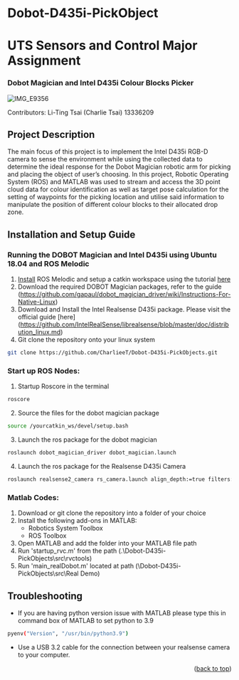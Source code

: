 # Dobot-D435i-PickObject
 
<a name="readme-top"></a>
# UTS Sensors and Control Major Assignment 
### **Dobot Magician and Intel D435i Colour Blocks Picker**
![IMG_E9356](https://user-images.githubusercontent.com/88194090/197849301-5525d66b-8bde-496e-86aa-40085fe4a0b0.JPG)

Contributors: Li-Ting Tsai (Charlie Tsai) 13336209

## Project Description
The main focus of this project is to implement the Intel D435i RGB-D camera to sense the environment while using the collected data to determine the ideal response for the Dobot Magician robotic arm for picking and placing the object of user’s choosing. In this project, Robotic Operating System (ROS) and MATLAB was used to stream and access the 3D point cloud data for colour identification as well as target pose calculation for the setting of waypoints for the picking location and utilise said information to manipulate the position of different colour blocks to their allocated drop zone.

## Installation and Setup Guide

### Running the DOBOT Magician and Intel D435i using Ubuntu 18.04 and ROS Melodic
1. [Install](http://wiki.ros.org/melodic/Installation/Ubuntu) ROS Melodic and setup a catkin workspace using the tutorial [here](http://wiki.ros.org/catkin/Tutorials/create_a_workspace)
2. Download the required DOBOT Magician packages, refer to the guide
(https://github.com/gapaul/dobot_magician_driver/wiki/Instructions-For-Native-Linux)
3. Download and Install the Intel Realsense D435i package. Please visit the official guide [here]
(https://github.com/IntelRealSense/librealsense/blob/master/doc/distribution_linux.md)
4. Git clone the repository onto your linux system
```sh
git clone https://github.com/CharlieeT/Dobot-D435i-PickObjects.git
```
### Start up ROS Nodes:
1. Startup Roscore in the terminal
```sh
roscore
```
2. Source the files for the dobot magician package
```sh
source /yourcatkin_ws/devel/setup.bash
```
3. Launch the ros package for the dobot magician
```sh
roslaunch dobot_magician_driver dobot_magician.launch
```
4. Launch the ros package for the Realsense D435i Camera
```sh
roslaunch realsense2_camera rs_camera.launch align_depth:=true filters:=pointcloud ordered_pc:=true
```

### Matlab Codes:
1. Download or git clone the repository into a folder of your choice
2. Install the following add-ons in MATLAB:
    - Robotics System Toolbox
    - ROS Toolbox
3. Open MATLAB and add the folder into your MATLAB file path
4. Run 'startup_rvc.m' from the path (.\Dobot-D435i-PickObjects\src\rvctools)
5. Run 'main_realDobot.m' located at path  (\Dobot-D435i-PickObjects\src\Real Demo)

## Troubleshooting
-  If you are having python version issue with MATLAB please type this in command box of MATLAB to set python to 3.9
```sh
pyenv("Version", "/usr/bin/python3.9") 
```
-  Use a USB 3.2 cable for the connection between your realsense camera to your computer.


<p align="right">(<a href="#readme-top">back to top</a>)</p>
